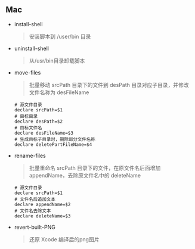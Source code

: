 ## Mac

* install-shell

	> 安装脚本到 /user/bin 目录

* uninstall-shell

	> 从/usr/bin目录卸载脚本

* move-files
	
	> 批量移动 srcPath 目录下的文件到 desPath 目录对应子目录，并修改文件名称为 desFileName
	
	```
	# 源文件目录
	declare srcPath=$1
	# 目标目录
	declare desPath=$2
	# 目标文件名
	declare desFileName=$3
	# 生成目标子目录时，删除部分文件名称
	declare deletePartFileName=$4
	```
	
* rename-files

	> 批量重命名 srcPath 目录下的文件，在原文件名后面增加 appendName，去除原文件名中的 deleteName
	
	```
	# 源文件目录
	declare srcPath=$1
	# 文件名后追加文本
	declare appendName=$2
	# 文件名去除文本
	declare deleteName=$3
	```
	
* revert-built-PNG
	
	> 还原 Xcode 编译后的png图片